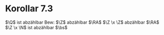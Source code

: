 # Korollar 7.3
$\Q$ ist abzählbar
Bew:
$\Z$ abzählbar $\RA$ $\Z \x \Z$ abzählbar $\RA$ $\Z \x \N$ ist abzählbar
$\bs$
